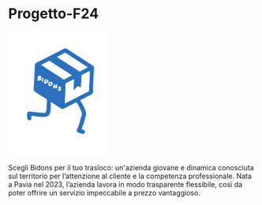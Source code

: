# Progetto-F24
<img src="Documentazione/Logo-Bidons.svg" alt="" width="200"/>
 
Scegli Bidons per il tuo trasloco: un'azienda giovane e dinamica  conosciuta sul territorio per l’attenzione al cliente e la competenza professionale. Nata a Pavia nel 2023, l’azienda lavora in modo trasparente flessibile, così da poter offrire un servizio impeccabile a prezzo vantaggioso.
